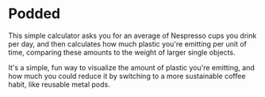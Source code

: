 # Podded

This simple calculator asks you for an average of Nespresso cups you drink per day, and then calculates how much plastic you're emitting per unit of time, comparing these amounts to the weight of larger single objects.

It's a simple, fun way to visualize the amount of plastic you're emitting, and how much you could reduce it by switching to a more sustainable coffee habit, like reusable metal pods.
